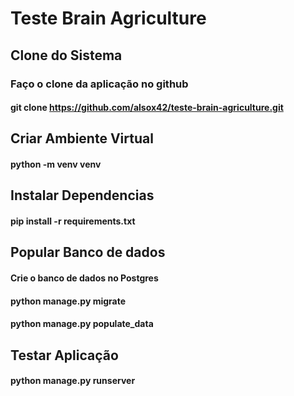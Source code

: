 # Teste Brain Agriculture
## Clone do Sistema

### Faço o clone da aplicação no github
#### git clone https://github.com/alsox42/teste-brain-agriculture.git
## Criar Ambiente Virtual
#### python -m venv venv
## Instalar Dependencias
#### pip install -r requirements.txt
## Popular Banco de dados
#### Crie o banco de dados no Postgres
#### python manage.py migrate
#### python manage.py populate_data
## Testar Aplicação
#### python manage.py runserver
